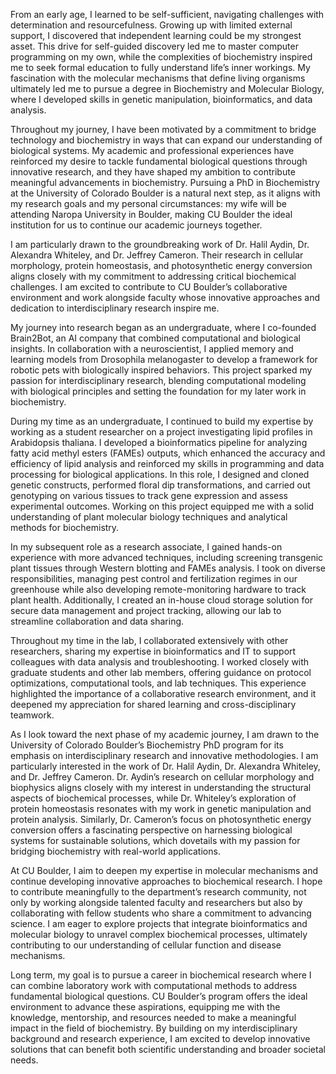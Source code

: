 From an early age, I learned to be self-sufficient, navigating challenges with determination and resourcefulness. Growing up with limited external support, I discovered that independent learning could be my strongest asset. This drive for self-guided discovery led me to master computer programming on my own, while the complexities of biochemistry inspired me to seek formal education to fully understand life’s inner workings. My fascination with the molecular mechanisms that define living organisms ultimately led me to pursue a degree in Biochemistry and Molecular Biology, where I developed skills in genetic manipulation, bioinformatics, and data analysis.

Throughout my journey, I have been motivated by a commitment to bridge technology and biochemistry in ways that can expand our understanding of biological systems. My academic and professional experiences have reinforced my desire to tackle fundamental biological questions through innovative research, and they have shaped my ambition to contribute meaningful advancements in biochemistry. Pursuing a PhD in Biochemistry at the University of Colorado Boulder is a natural next step, as it aligns with my research goals and my personal circumstances: my wife will be attending Naropa University in Boulder, making CU Boulder the ideal institution for us to continue our academic journeys together.

I am particularly drawn to the groundbreaking work of Dr. Halil Aydin, Dr. Alexandra Whiteley, and Dr. Jeffrey Cameron. Their research in cellular morphology, protein homeostasis, and photosynthetic energy conversion aligns closely with my commitment to addressing critical biochemical challenges. I am excited to contribute to CU Boulder’s collaborative environment and work alongside faculty whose innovative approaches and dedication to interdisciplinary research inspire me.

My journey into research began as an undergraduate, where I co-founded Brain2Bot, an AI company that combined computational and biological insights. In collaboration with a neuroscientist, I applied memory and learning models from Drosophila melanogaster to develop a framework for robotic pets with biologically inspired behaviors. This project sparked my passion for interdisciplinary research, blending computational modeling with biological principles and setting the foundation for my later work in biochemistry.

During my time as an undergraduate, I continued to build my expertise by working as a student researcher on a project investigating lipid profiles in Arabidopsis thaliana. I developed a bioinformatics pipeline for analyzing fatty acid methyl esters (FAMEs) outputs, which enhanced the accuracy and efficiency of lipid analysis and reinforced my skills in programming and data processing for biological applications. In this role, I designed and cloned genetic constructs, performed floral dip transformations, and carried out genotyping on various tissues to track gene expression and assess experimental outcomes. Working on this project equipped me with a solid understanding of plant molecular biology techniques and analytical methods for biochemistry.

In my subsequent role as a research associate, I gained hands-on experience with more advanced techniques, including screening transgenic plant tissues through Western blotting and FAMEs analysis. I took on diverse responsibilities, managing pest control and fertilization regimes in our greenhouse while also developing remote-monitoring hardware to track plant health. Additionally, I created an in-house cloud storage solution for secure data management and project tracking, allowing our lab to streamline collaboration and data sharing.

Throughout my time in the lab, I collaborated extensively with other researchers, sharing my expertise in bioinformatics and IT to support colleagues with data analysis and troubleshooting. I worked closely with graduate students and other lab members, offering guidance on protocol optimizations, computational tools, and lab techniques. This experience highlighted the importance of a collaborative research environment, and it deepened my appreciation for shared learning and cross-disciplinary teamwork.

As I look toward the next phase of my academic journey, I am drawn to the University of Colorado Boulder’s Biochemistry PhD program for its emphasis on interdisciplinary research and innovative methodologies. I am particularly interested in the work of Dr. Halil Aydin, Dr. Alexandra Whiteley, and Dr. Jeffrey Cameron. Dr. Aydin’s research on cellular morphology and biophysics aligns closely with my interest in understanding the structural aspects of biochemical processes, while Dr. Whiteley’s exploration of protein homeostasis resonates with my work in genetic manipulation and protein analysis. Similarly, Dr. Cameron’s focus on photosynthetic energy conversion offers a fascinating perspective on harnessing biological systems for sustainable solutions, which dovetails with my passion for bridging biochemistry with real-world applications.

At CU Boulder, I aim to deepen my expertise in molecular mechanisms and continue developing innovative approaches to biochemical research. I hope to contribute meaningfully to the department’s research community, not only by working alongside talented faculty and researchers but also by collaborating with fellow students who share a commitment to advancing science. I am eager to explore projects that integrate bioinformatics and molecular biology to unravel complex biochemical processes, ultimately contributing to our understanding of cellular function and disease mechanisms.

Long term, my goal is to pursue a career in biochemical research where I can combine laboratory work with computational methods to address fundamental biological questions. CU Boulder’s program offers the ideal environment to advance these aspirations, equipping me with the knowledge, mentorship, and resources needed to make a meaningful impact in the field of biochemistry. By building on my interdisciplinary background and research experience, I am excited to develop innovative solutions that can benefit both scientific understanding and broader societal needs.